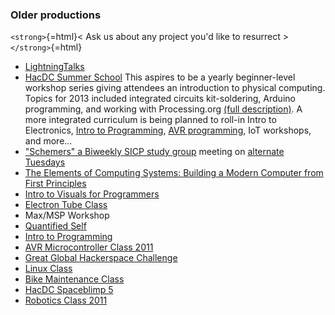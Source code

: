 ### Older productions

`<strong>`{=html}\< Ask us about any project you'd like to resurrect
\>`</strong>`{=html}

-   [LightningTalks](LightningTalks)
-   [HacDC Summer School](HacDC_Summer_School) This aspires
    to be a yearly beginner-level workshop series giving attendees an
    introduction to physical computing. Topics for 2013 included
    integrated circuits kit-soldering, Arduino programming, and working
    with Processing.org [(full
    description)](http://www.meetup.com/hac-dc/events/121563632/). A
    more integrated curriculum is being planned to roll-in Intro to
    Electronics, [Intro to
    Programming](Intro_to_Programming), [ AVR
    programming](AVR_Microcontroller_Class_2011), IoT
    workshops, and more...
-   ["Schemers" a Biweekly SICP study group](Schemers)
    meeting on [alternate
    Tuesdays](http://www.meetup.com/hac-dc/events/64832532/)
-   [ The Elements of Computing Systems: Building a Modern Computer from
    First Principles](TECS)
-   [ Intro to Visuals for
    Programmers](IntrotoVisualsforProgrammers)
-   [Electron Tube Class](Electron_Tube_Class)
-   Max/MSP Workshop
-   [Quantified Self](Quantified_Self)
-   [Intro to Programming](Intro_to_Programming)
-   [AVR Microcontroller Class
    2011](AVR_Microcontroller_Class_2011)
-   [Great Global Hackerspace
    Challenge](Great_Global_Hackerspace_Challenge)
-   [Linux Class](Linux_Class)
-   [Bike Maintenance Class](Bike_Maintenance_Class)
-   [HacDC Spaceblimp 5](HacDC_Spaceblimp_5)
-   [Robotics Class 2011](Robotics_Class_2011)
